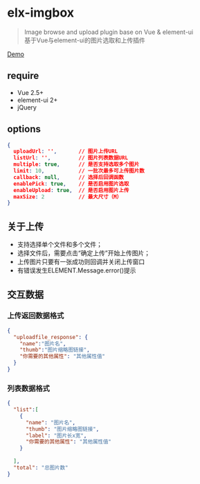 # elx-imgbox

> Image browse and upload plugin base on Vue & element-ui  
> 基于Vue与element-ui的图片选取和上传插件

[Demo](https://imgbox.imcm.me/)

## require
 - Vue 2.5+
 - element-ui 2+
 - jQuery

## options

```json
{
  uploadUrl: '',       // 图片上传URL
  listUrl: '',         // 图片列表数据URL
  multiple: true,      // 是否支持选取多个图片
  limit: 10,           // 一批次最多可上传图片数
  callback: null,      // 选择后回调函数
  enablePick: true,    // 是否启用图片选取
  enableUpload: true,  // 是否启用图片上传
  maxSize: 2           // 最大尺寸（M）
}
```

## 关于上传
- 支持选择单个文件和多个文件；
- 选择文件后，需要点击“确定上传”开始上传图片；
- 上传图片只要有一张成功则回调并关闭上传窗口
- 有错误发生ELEMENT.Message.error()提示

## 交互数据

### 上传返回数据格式
```json
{
  "uploadfile_response": {
    "name":"图片名",
    "thumb":"图片缩略图链接",
    "你需要的其他属性": "其他属性值"
  }
}
```

### 列表数据格式
```json
{
  "list":[
    {
      "name": "图片名",
      "thumb": "图片缩略图链接",
      "label": "图片长x宽",
      "你需要的其他属性": "其他属性值"
    }
  
  ],
  "total": "总图片数"
}
```

